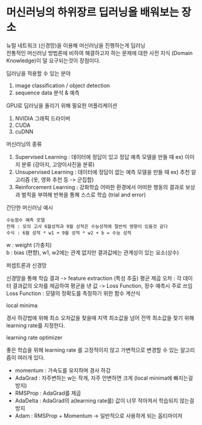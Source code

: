 # 머신러닝의 하위장르 딥러닝을 배워보는 장소  

뉴럴 네트워크 (신경망)을 이용해 머신러닝을 진행하는게 딥러닝   
전통적인 머신러닝 방법론에 비하여 해결하고자 하는 문제에 대한 사전 지식 (Domain Knowledge)이 덜 요구되는것이 장점이다.

딥러닝을 적용할 수 있는 분야
1. image classification / object detection
2. sequence data 분석 & 예측


GPU로 딥러닝을 돌리기 위해 필요한 어플리케이션
1. NVIDIA 그래픽 드라이버
2. CUDA
3. cuDNN

머신러닝의 종류  
1. Supervised Learning : 데이터에 정답이 있고 정답 예측 모델을 만들 때 ex) 이미지 분류 (강아지, 고양이사진을 분류)
2. Unsupervised Learning : 데이터에 정답이 없는 예측 모델을 만들 때 ex) 추천 알고리즘 (옷, 영화 추천 등 -> 군집합)
3. Reinforcement Learning : 강화학습 어떠한 환경에서 어떠한 행동의 결과로 보상과 벌칙을 부여해 반복을 통해 스스로 학습 (trial and error)

간단한 머신러닝 예시

```commandline
수능점수 예측 모델
전제 : 모의 고사 6월성적과 9월 성적은 수능성적에 절반씩 영향이 있을것 같다
수식 : 6월 성적 * w1 + 9월 성적 * w2 + b = 수능 성적
```
w : weight (가충치)  
b : bias (편향), w1, w2에는 관계 없지만 결과값에는 관계성이 있는 요소(상수)

퍼셉트론과 신경망  

신경망을 통해 학습 결과 -> feature extraction (특성 추출)
평균 제곱 오차 : 각 데이터 결과값의 오차를 제곱하여 평균을 낸 값 -> Loss Function, 정수 예측시 주로 쓰임  
Loss Function : 모델의 정확도를 측정하기 위한 함수 계산식

local minima

경사 하강법에 위해 최소 오차값을 찾을때 지역 최소값을 넘어 전역 최소값을 찾기 위해 learning rate를 지정한다.

learning rate optimizer  

좋은 학습을 위헤 learning rate 를 고정적이지 않고 가변적으로 변경할 수 있는 알고리즘이 여러개 있다.
- momentum : 가속도를 유지하며 경사 하강
- AdaGrad : 자주변하는 w는 작게, 자주 안변하면 크게 (local minima에 빠지는걸 방지)
- RMSProp : AdaGrad를 제곱
- AdaDelta : AdaGrad의 a(learning rate를) 값이 너무 작아져서 학습되지 않는걸 방지
- Adam : RMSProp + Momentum -> 일반적으로 사용하게 되는 옵티마이저